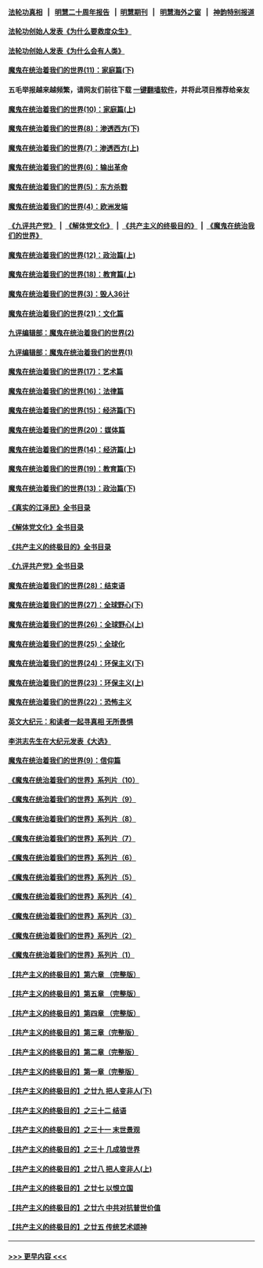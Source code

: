 #### [法轮功真相](https://github.com/gfw-breaker/truth/blob/master/README.md?t=0) &nbsp;&nbsp;|&nbsp;&nbsp; [明慧二十周年报告](https://github.com/gfw-breaker/mh-reports/blob/master/README.md?t=0) &nbsp;&nbsp;|&nbsp;&nbsp;[明慧期刊](https://github.com/gfw-breaker/mh-qikan) &nbsp;&nbsp;|&nbsp;&nbsp; [明慧海外之窗](https://github.com/gfw-breaker/mh-news/blob/master/README.md?t=0) &nbsp;&nbsp;|&nbsp;&nbsp; [神韵特别报道](https://github.com/gfw-breaker/mh-news/blob/master/shenyun.md?t=0)
#### [法轮功创始人发表《为什么要救度众生》](../pages/nsc422/n13975246.md?t=04292143) 
#### [法轮功创始人发表《为什么会有人类》](../pages/nsc422/n13912117.md?t=04292143) 
#### [魔鬼在统治着我们的世界(11)：家庭篇(下)](../pages/nsc422/n10440961.md?t=04292143) 
#### 五毛举报越来越频繁，请网友们前往下载 [一键翻墙软件](https://github.com/gfw-breaker/ssr-accounts)，并将此项目推荐给亲友
#### [魔鬼在统治着我们的世界(10)：家庭篇(上)](../pages/nsc422/n10435448.md?t=04292143) 
#### [魔鬼在统治着我们的世界(8)：渗透西方(下)](../pages/nsc422/n10429603.md?t=04292143) 
#### [魔鬼在统治着我们的世界(7)：渗透西方(上)](../pages/nsc422/n10426013.md?t=04292143) 
#### [魔鬼在统治着我们的世界(6)：输出革命](../pages/nsc422/n10421536.md?t=04292143) 
#### [魔鬼在统治着我们的世界(5)：东方杀戮](../pages/nsc422/n10417707.md?t=04292143) 
#### [魔鬼在统治着我们的世界(4)：欧洲发端](../pages/nsc422/n10414890.md?t=04292143) 
#### [《九评共产党》](https://github.com/begood0513/9ping.md/blob/master/README.md) &nbsp;|&nbsp; [《解体党文化》](../../../../jtdwh.md/blob/master/README.md)  &nbsp;|&nbsp; [《共产主义的终极目的》](../../../../gczydzjmd.md/blob/master/README.md) &nbsp;|&nbsp; [《魔鬼在统治我们的世界》](../../../../mgztzwmdsj.md/blob/master/README.md) 
#### [魔鬼在统治着我们的世界(12)：政治篇(上)](../pages/nsc422/n10444576.md?t=04292143) 
#### [魔鬼在统治着我们的世界(18)：教育篇(上)](../pages/nsc422/n10526970.md?t=04292143) 
#### [魔鬼在统治着我们的世界(3)：毁人36计](../pages/nsc422/n10411583.md?t=04292143) 
#### [魔鬼在统治着我们的世界(21)：文化篇](../pages/nsc422/n10597706.md?t=04292143) 
#### [九评编辑部：魔鬼在统治着我们的世界(2)](../pages/nsc422/n10410036.md?t=04292143) 
#### [九评编辑部：魔鬼在统治着我们的世界(1)](../pages/nsc422/n10406825.md?t=04292143) 
#### [魔鬼在统治着我们的世界(17)：艺术篇](../pages/nsc422/n10499093.md?t=04292143) 
#### [魔鬼在统治着我们的世界(16)：法律篇](../pages/nsc422/n10485969.md?t=04292143) 
#### [魔鬼在统治着我们的世界(15)：经济篇(下)](../pages/nsc422/n10469975.md?t=04292143) 
#### [魔鬼在统治着我们的世界(20)：媒体篇](../pages/nsc422/n10586579.md?t=04292143) 
#### [魔鬼在统治着我们的世界(14)：经济篇(上)](../pages/nsc422/n10457370.md?t=04292143) 
#### [魔鬼在统治着我们的世界(19)：教育篇(下)](../pages/nsc422/n10564808.md?t=04292143) 
#### [魔鬼在统治着我们的世界(13)：政治篇(下)](../pages/nsc422/n10448270.md?t=04292143) 
#### [《真实的江泽民》全书目录](../pages/nsc422/n13721399.md?t=04292143) 
#### [《解体党文化》全书目录](../pages/nsc422/n13721157.md?t=04292143) 
#### [《共产主义的终极目的》全书目录](../pages/nsc422/n13721048.md?t=04292143) 
#### [《九评共产党》全书目录](../pages/nsc422/n13708085.md?t=04292143) 
#### [魔鬼在统治着我们的世界(28)：结束语](../pages/nsc422/n10936246.md?t=04292143) 
#### [魔鬼在统治着我们的世界(27)：全球野心(下)](../pages/nsc422/n10928319.md?t=04292143) 
#### [魔鬼在统治着我们的世界(26)：全球野心(上)](../pages/nsc422/n10900318.md?t=04292143) 
#### [魔鬼在统治着我们的世界(25)：全球化](../pages/nsc422/n10788205.md?t=04292143) 
#### [魔鬼在统治着我们的世界(24)：环保主义(下)](../pages/nsc422/n10695307.md?t=04292143) 
#### [魔鬼在统治着我们的世界(23)：环保主义(上)](../pages/nsc422/n10688613.md?t=04292143) 
#### [魔鬼在统治着我们的世界(22)：恐怖主义](../pages/nsc422/n10614727.md?t=04292143) 
#### [英文大纪元：和读者一起寻真相 无所畏惧](../pages/nsc422/n12542027.md?t=04292143) 
#### [李洪志先生在大纪元发表《大选》](../pages/nsc422/n12534746.md?t=04292143) 
#### [魔鬼在统治着我们的世界(9)：信仰篇](../pages/nsc422/n10432159.md?t=04292143) 
#### [《魔鬼在统治着我们的世界》系列片（10）](../pages/nsc422/n12292670.md?t=04292143) 
#### [《魔鬼在统治着我们的世界》系列片（9）](../pages/nsc422/n12290859.md?t=04292143) 
#### [《魔鬼在统治着我们的世界》系列片（8）](../pages/nsc422/n12287445.md?t=04292143) 
#### [《魔鬼在统治着我们的世界》系列片（7）](../pages/nsc422/n12283425.md?t=04292143) 
#### [《魔鬼在统治着我们的世界》系列片（6）](../pages/nsc422/n12282314.md?t=04292143) 
#### [《魔鬼在统治着我们的世界》系列片（5）](../pages/nsc422/n12281419.md?t=04292143) 
#### [《魔鬼在统治着我们的世界》系列片（4）](../pages/nsc422/n12274024.md?t=04292143) 
#### [《魔鬼在统治着我们的世界》系列片（3）](../pages/nsc422/n12271322.md?t=04292143) 
#### [《魔鬼在统治着我们的世界》系列片（2）](../pages/nsc422/n12269049.md?t=04292143) 
#### [《魔鬼在统治着我们的世界》系列片（1）](../pages/nsc422/n12267575.md?t=04292143) 
#### [【共产主义的终极目的】第六章 （完整版）](../pages/nsc422/n11428913.md?t=04292143) 
#### [【共产主义的终极目的】第五章 （完整版）](../pages/nsc422/n11428912.md?t=04292143) 
#### [【共产主义的终极目的】第四章 （完整版）](../pages/nsc422/n11428907.md?t=04292143) 
#### [【共产主义的终极目的】第三章（完整版）](../pages/nsc422/n11428848.md?t=04292143) 
#### [【共产主义的终极目的】第二章（完整版）](../pages/nsc422/n11428831.md?t=04292143) 
#### [【共产主义的终极目的】第一章（完整版）](../pages/nsc422/n11417651.md?t=04292143) 
#### [【共产主义的终极目的】之廿九 把人变非人(下)](../pages/nsc422/n11344140.md?t=04292143) 
#### [【共产主义的终极目的】之三十二 结语](../pages/nsc422/n11360535.md?t=04292143) 
#### [【共产主义的终极目的】之三十一 末世景观](../pages/nsc422/n11351129.md?t=04292143) 
#### [【共产主义的终极目的】之三十 几成狼世界](../pages/nsc422/n11348280.md?t=04292143) 
#### [【共产主义的终极目的】之廿八 把人变非人(上)](../pages/nsc422/n11340492.md?t=04292143) 
#### [【共产主义的终极目的】之廿七 以恨立国](../pages/nsc422/n11336944.md?t=04292143) 
#### [【共产主义的终极目的】之廿六 中共对抗普世价值](../pages/nsc422/n11324785.md?t=04292143) 
#### [【共产主义的终极目的】之廿五 传统艺术颂神](../pages/nsc422/n11296396.md?t=04292143) 

----
#### [ >>> 更早内容 <<< ](../indexes/nsc422-earlier.md)
